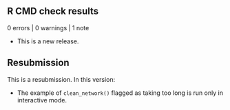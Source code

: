 ## R CMD check results

0 errors | 0 warnings | 1 note

* This is a new release.

## Resubmission

This is a resubmission. In this version:

* The example of `clean_network()` flagged as taking too long
is run only in interactive mode.
